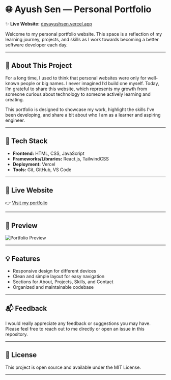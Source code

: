 # 🌐 Ayush Sen — Personal Portfolio

✨ **Live Website:** [devayushsen.vercel.app](https://devayushsen.vercel.app)

Welcome to my personal portfolio website. This space is a reflection of my learning journey, projects, and skills as I work towards becoming a better software developer each day.

---

## 📖 About This Project

For a long time, I used to think that personal websites were only for well-known people or big names. I never imagined I’d build one myself. Today, I’m grateful to share this website, which represents my growth from someone curious about technology to someone actively learning and creating.

This portfolio is designed to showcase my work, highlight the skills I’ve been developing, and share a bit about who I am as a learner and aspiring engineer.

---

## 🚀 Tech Stack

- **Frontend:** HTML, CSS, JavaScript
- **Frameworks/Libraries:** React.js, TailwindCSS
- **Deployment:** Vercel
- **Tools:** Git, GitHub, VS Code

---

## 🔗 Live Website

👉 [Visit my portfolio](https://devayushsen.vercel.app)

---

## 📸 Preview

![Portfolio Preview](./screenshot.png) <!-- Replace with actual path if you add a screenshot -->

---

## 💡 Features

- Responsive design for different devices  
- Clean and simple layout for easy navigation  
- Sections for About, Projects, Skills, and Contact  
- Organized and maintainable codebase

---

## 📬 Feedback

I would really appreciate any feedback or suggestions you may have. Please feel free to reach out to me directly or open an issue in this repository.

---

## 📄 License

This project is open source and available under the MIT License.

---
